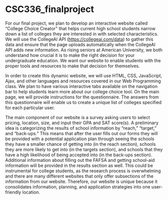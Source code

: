 # CSC336_finalproject
For our final project, we plan to develop an interactive website called “College Choice Creator” that helps current high school students narrow down a list of colleges they are interested in with selected characteristics. We will use the CollegeAI API (https://collegeai.com/data) to gather this data and ensure that the page uploads automatically when the CollegeAI API adds new information. As rising seniors at American University, we both understand how crucial it is to make the right decision for your undergraduate education. We want our website to enable students with the proper tools and resources to make that decision for themselves.

In order to create this dynamic website, we will use HTML, CSS, JavaScript, Ajax, and other languages and resources covered in our Web Programming class. We plan to have various interactive tabs available on the navigation bar to help students learn more about our college choice tool. On the main page, we will provide instructions for the questionnaire. The answers from this questionnaire will enable us to create a unique list of colleges specified for each particular user.

The main component of our website is a survey asking users to select pricing, location, size, and input their GPA and SAT score(s). A preliminary idea is categorizing the results of school information by “reach,” “target,” and “back-ups.” This means that after the user fills out our forms they will be provided with a potential application plan through seeing the schools they have a smaller chance of getting into (in the reach section), schools they are more likely to get into (in the targets section), and schools that they have a high likelihood of being accepted into (in the back-ups section). Additional information about filling out the FAFSA and getting school-aid information will be provided in the results section as well. This could be instrumental for college students, as the research process is overwhelming and there are many different websites that only offer subsections of the information from our website. Therefore, our website is unique because it consolidates information, planning, and application strategies into one user-friendly location.
